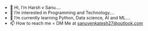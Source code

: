 - 👋 Hi, I’m Harsh v Sanu....
- 👀 I’m interested in Programming and Technology....
- 🌱 I’m currently learning Python, Data science, AI and ML....
- 📫 How to reach me = DM Me at sanuvenkatesh27@outlook.com

<!---
Harshasanu/Harshasanu is a ✨ special ✨ repository because its `README.md` (this file) appears on your GitHub profile.
You can click the Preview link to take a look at your changes.
--->
